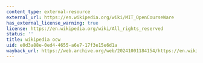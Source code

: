 ```yaml
---
content_type: external-resource
external_url: https://en.wikipedia.org/wiki/MIT_OpenCourseWare
has_external_license_warning: true
license: https://en.wikipedia.org/wiki/All_rights_reserved
status: ''
title: wikipedia ocw
uid: e0d3a88e-0ed4-4655-a6e7-17f3e15e6d1a
wayback_url: https://web.archive.org/web/20241001184154/https://en.wikipedia.org/wiki/MIT_OpenCourseWare
---
```

